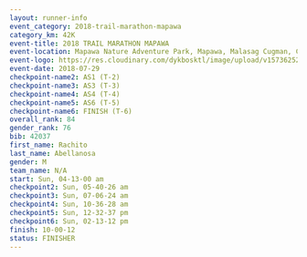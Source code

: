 ```yaml
---
layout: runner-info 
event_category: 2018-trail-marathon-mapawa 
category_km: 42K 
event-title: 2018 TRAIL MARATHON MAPAWA 
event-location: Mapawa Nature Adventure Park, Mapawa, Malasag Cugman, Cagayan de Oro 
event-logo: https://res.cloudinary.com/dykbosktl/image/upload/v1573625214/Logo/Trail-Marathon-Mapawa_xzjdcg.png 
event-date: 2018-07-29 
checkpoint-name2: AS1 (T-2) 
checkpoint-name3: AS3 (T-3) 
checkpoint-name4: AS4 (T-4) 
checkpoint-name5: AS6 (T-5) 
checkpoint-name6: FINISH (T-6) 
overall_rank: 84
gender_rank: 76
bib: 42037
first_name: Rachito
last_name: Abellanosa
gender: M
team_name: N/A
start: Sun, 04-13-00 am
checkpoint2: Sun, 05-40-26 am
checkpoint3: Sun, 07-06-24 am
checkpoint4: Sun, 10-36-28 am
checkpoint5: Sun, 12-32-37 pm
checkpoint6: Sun, 02-13-12 pm
finish: 10-00-12
status: FINISHER
---
```

